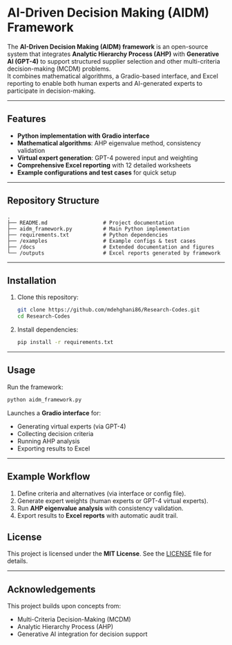 # AI-Driven Decision Making (AIDM) Framework

The **AI-Driven Decision Making (AIDM) framework** is an open-source system that integrates **Analytic Hierarchy Process (AHP)** with **Generative AI (GPT-4)** to support structured supplier selection and other multi-criteria decision-making (MCDM) problems.  
It combines mathematical algorithms, a Gradio-based interface, and Excel reporting to enable both human experts and AI-generated experts to participate in decision-making.

---

## Features

- **Python implementation with Gradio interface**  
- **Mathematical algorithms**: AHP eigenvalue method, consistency validation  
- **Virtual expert generation**: GPT-4 powered input and weighting  
- **Comprehensive Excel reporting** with 12 detailed worksheets  
- **Example configurations and test cases** for quick setup  

---

## Repository Structure

```
.
├── README.md                  # Project documentation
├── aidm_framework.py          # Main Python implementation
├── requirements.txt           # Python dependencies
├── /examples                  # Example configs & test cases
├── /docs                      # Extended documentation and figures
└── /outputs                   # Excel reports generated by framework
```

---

## Installation

1. Clone this repository:
   ```bash
   git clone https://github.com/mdehghani86/Research-Codes.git
   cd Research-Codes
   ```

2. Install dependencies:
   ```bash
   pip install -r requirements.txt
   ```

---

## Usage

Run the framework:
```bash
python aidm_framework.py
```

Launches a **Gradio interface** for:
- Generating virtual experts (via GPT-4)  
- Collecting decision criteria  
- Running AHP analysis  
- Exporting results to Excel  

---

## Example Workflow

1. Define criteria and alternatives (via interface or config file).  
2. Generate expert weights (human experts or GPT-4 virtual experts).  
3. Run **AHP eigenvalue analysis** with consistency validation.  
4. Export results to **Excel reports** with automatic audit trail.  


## License

This project is licensed under the **MIT License**. See the [LICENSE](LICENSE) file for details.

---

## Acknowledgements

This project builds upon concepts from:
- Multi-Criteria Decision-Making (MCDM)  
- Analytic Hierarchy Process (AHP)  
- Generative AI integration for decision support  
